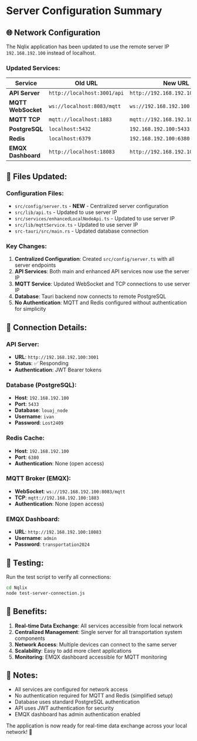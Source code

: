 # Server Configuration Summary

## 🌐 **Network Configuration**

The Nqlix application has been updated to use the remote server IP `192.168.192.100` instead of localhost.

### **Updated Services:**

| Service | Old URL | New URL |
|---------|---------|---------|
| **API Server** | `http://localhost:3001/api` | `http://192.168.192.100:3001/api` |
| **MQTT WebSocket** | `ws://localhost:8083/mqtt` | `ws://192.168.192.100:8083/mqtt` |
| **MQTT TCP** | `mqtt://localhost:1883` | `mqtt://192.168.192.100:1883` |
| **PostgreSQL** | `localhost:5432` | `192.168.192.100:5433` |
| **Redis** | `localhost:6379` | `192.168.192.100:6380` |
| **EMQX Dashboard** | `http://localhost:18083` | `http://192.168.192.100:18083` |

## 📁 **Files Updated:**

### **Configuration Files:**
- `src/config/server.ts` - **NEW** - Centralized server configuration
- `src/lib/api.ts` - Updated to use server IP
- `src/services/enhancedLocalNodeApi.ts` - Updated to use server IP
- `src/lib/mqttService.ts` - Updated to use server IP
- `src-tauri/src/main.rs` - Updated database connection

### **Key Changes:**

1. **Centralized Configuration**: Created `src/config/server.ts` with all server endpoints
2. **API Services**: Both main and enhanced API services now use the server IP
3. **MQTT Service**: Updated WebSocket and TCP connections to use server IP
4. **Database**: Tauri backend now connects to remote PostgreSQL
5. **No Authentication**: MQTT and Redis configured without authentication for simplicity

## 🔧 **Connection Details:**

### **API Server:**
- **URL**: `http://192.168.192.100:3001`
- **Status**: ✅ Responding
- **Authentication**: JWT Bearer tokens

### **Database (PostgreSQL):**
- **Host**: `192.168.192.100`
- **Port**: `5433`
- **Database**: `louaj_node`
- **Username**: `ivan`
- **Password**: `Lost2409`

### **Redis Cache:**
- **Host**: `192.168.192.100`
- **Port**: `6380`
- **Authentication**: None (open access)

### **MQTT Broker (EMQX):**
- **WebSocket**: `ws://192.168.192.100:8083/mqtt`
- **TCP**: `mqtt://192.168.192.100:1883`
- **Authentication**: None (open access)

### **EMQX Dashboard:**
- **URL**: `http://192.168.192.100:18083`
- **Username**: `admin`
- **Password**: `transportation2024`

## 🧪 **Testing:**

Run the test script to verify all connections:
```bash
cd Nqlix
node test-server-connection.js
```

## 🚀 **Benefits:**

1. **Real-time Data Exchange**: All services accessible from local network
2. **Centralized Management**: Single server for all transportation system components
3. **Network Access**: Multiple devices can connect to the same server
4. **Scalability**: Easy to add more client applications
5. **Monitoring**: EMQX dashboard accessible for MQTT monitoring

## 📝 **Notes:**

- All services are configured for network access
- No authentication required for MQTT and Redis (simplified setup)
- Database uses standard PostgreSQL authentication
- API uses JWT authentication for security
- EMQX dashboard has admin authentication enabled

The application is now ready for real-time data exchange across your local network! 🎯